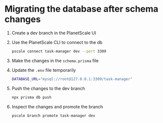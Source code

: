 # Migrating the database after schema changes

1. Create a dev branch in the PlanetScale UI

2. Use the PlanetScale CLI to connect to the db

   ```sh
   pscale connect task-manager dev --port 3309
   ```

3. Make the changes in the `schema.prisma` file

4. Update the `.env` file temporarily

   ```sh
   DATABASE_URL="mysql://root@127.0.0.1:3309/task-manager"
   ```

5. Push the changes to the dev branch

   ```sh
   npx prisma db push
   ```

6. Inspect the changes and promote the branch

   ```sh
   pscale branch promote task-manager dev
   ```
